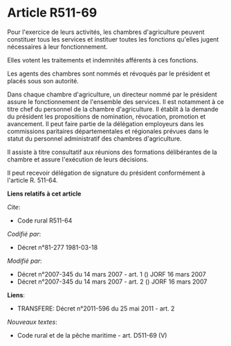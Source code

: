 # Article R511-69

Pour l'exercice de leurs activités, les chambres d'agriculture peuvent constituer tous les services et instituer toutes les
fonctions qu'elles jugent nécessaires à leur fonctionnement.

Elles votent les traitements et indemnités afférents à ces fonctions.

Les agents des chambres sont nommés et révoqués par le président et placés sous son autorité.

Dans chaque chambre d'agriculture, un directeur nommé par le président assure le fonctionnement de l'ensemble des services.
Il est notamment à ce titre chef du personnel de la chambre d'agriculture. Il établit à la demande du président les
propositions de nomination, révocation, promotion et avancement. Il peut faire partie de la délégation employeurs dans les
commissions paritaires départementales et régionales prévues dans le statut du personnel administratif des chambres
d'agriculture.

Il assiste à titre consultatif aux réunions des formations délibérantes de la chambre et assure l'exécution de leurs
décisions.

Il peut recevoir délégation de signature du président conformément à l'article R. 511-64.

**Liens relatifs à cet article**

_Cite_:

  - Code rural R511-64

_Codifié par_:

  - Décret n°81-277 1981-03-18

_Modifié par_:

  - Décret n°2007-345 du 14 mars 2007 - art. 1 () JORF 16 mars 2007
  - Décret n°2007-345 du 14 mars 2007 - art. 2 () JORF 16 mars 2007

**Liens**:

  - TRANSFERE: Décret n°2011-596 du 25 mai 2011 - art. 2

_Nouveaux textes_:

  - Code rural et de la pêche maritime - art. D511-69 (V)
